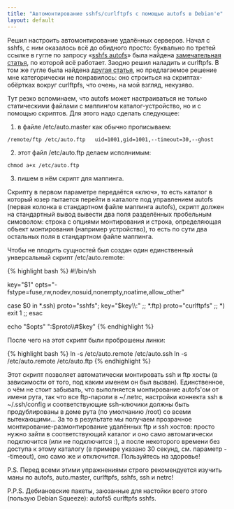 ```yaml
---
title: "Автомонтирование sshfs/curlftpfs с помощью autofs в Debian'е"
layout: default
---
```

Решил настроить автомонтирование удалённых серверов. Начал с sshfs, с ним оказалось всё до обидного просто: буквально по третей ссылке в гугле по запросу «[sshfs autofs](http://www.google.com.by/search?hl=ru&safe=off&client=firefox-a&rls=org.mozilla%3Aen-US%3Aofficial&hs=k5M&q=sshfs+autofs&btnG=%D0%9F%D0%BE%D0%B8%D1%81%D0%BA&meta=)» была найдена [замечательная статья](http://www.tjansson.dk/?p=84), по которой всё работает. Заодно решил наладить и curlftpfs. В том же гугле была найдена [другая статья](http://lukaszproszek.blogspot.com/2008/05/automounting-ftpfs-using-curlftpfs-and.html), но предлагаемое решение мне категорически не понравилось: оно строиться на скриптах-обёртках вокруг curlftpfs, что очень, на мой взгляд, некузяво.

Тут резко вспоминаем, что autofs может настраиваться не только статическими файлами с маппингом каталог-устройство, но и с помощью скриптов. Для этого надо сделать следующее:

  1. в файле /etc/auto.master как обычно прописываем:

    /remote/ftp /etc/auto.ftp   uid=1001,gid=1001,--timeout=30,--ghost

  2. этот файл /etc/auto.ftp делаем исполнимым:

    chmod a+x /etc/auto.ftp

  3. пишем в нём скрипт для маппинга.

Скрипту в первом параметре передаётся «ключ», то есть каталог в который юзер пытается перейти в каталоге под управлением autofs (первая колонка в стандартном файле маппинга autofs), скрипт должен на стандартный вывод вывести два поля разделённых пробельным симоволом: строка с опциями монтирования и строка, определяющая объект монтирования (например устройство), то есть по сути два остальных поля в стандартном файле маппинга.

Чтобы не плодить сущностей был создан один единственный унверсальный скрипт /etc/auto.remote:

{% highlight bash %}
#!/bin/sh

key="$1"
opts="-fstype=fuse,rw,nodev,nosuid,nonempty,noatime,allow_other"

case $0 in
*.ssh) proto="sshfs"; key="$key\\\\:" ;;
*.ftp) proto="curlftpfs" ;;
*) exit 1 ;;
esac

echo "$opts" ":$proto\\\\#$key"
{% endhighlight %}

После чего на этот скрипт были проброшены линки:

{% highlight bash %}
ln -s /etc/auto.remote /etc/auto.ssh
ln -s /etc/auto.remote /etc/auto.ftp
{% endhighlight %}

Этот скрипт позволяет автоматически монтировать ssh и ftp хосты (в зависимости от того, под каким именем он был вызван). Единственное, о чём не стоит забывать, что выполняется монтирование autofs'ом от имени рута, так что все ftp-пароли в ~/.netrc, настройки коннекта ssh в ~/.ssh/config и соответствующие ssh-ключики должны быть продублированы в доме рута (по умолчанию /root) со всеми вытекающими... За то в результате мы получаем прозрачное монтирование-размонтирование удалённых ftp и ssh хостов: просто нужно зайти в соответствующий каталог и оно само автомагически подключится (или не подключится :), а после некоторого времени без доступа к этому каталогу (в примере указано 30 секунд, см. параметр --timeout), оно само же и отключится. Пользуйтесь на здоровье!

P.S. Перед всеми этими упражнениями строго рекомендуется изучить маны по autofs, auto.master, curlftpfs, sshfs, ssh и netrc!

P.P.S. Дебиановские пакеты, заюзанные для настойки всего этого (пользую Debian Squeeze): autofs5 curlftpfs sshfs.
